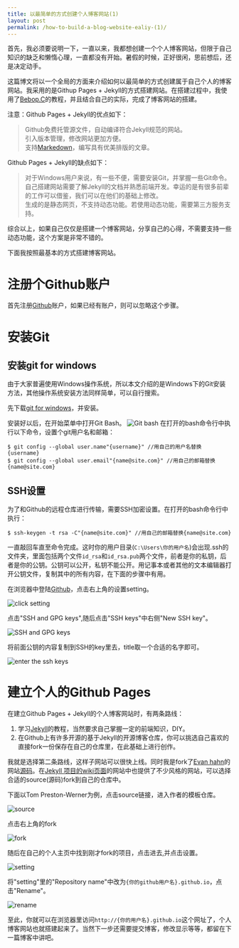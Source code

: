 ```yaml
---
title: 以最简单的方式创建个人博客网站(1)
layout: post
permalink: /how-to-build-a-blog-website-ealiy-(1)/
---
```

首先，我必须要说明一下，一直以来，我都想创建一个个人博客网站，但限于自己知识的缺乏和懒惰心理，一直都没有开始。暑假的时候，正好很闲，思前想后，还是决定动手。

这篇博文将以一个全局的方面来介绍如何以最简单的方式创建属于自己个人的博客网站。我采用的是Githup Pages + Jekyll的方式搭建网站。在搭建过程中，我使用了[Bebop.C](http://www.http://playingfingers.com/2016/03/26/build-a-blog/#jekyll)的教程，并且结合自己的实际，完成了博客网站的搭建。

注意：Github Pages + Jekyll的优点如下：

> Github免费托管源文件，自动编译符合Jekyll规范的网站。  
> 引入版本管理，修改网站更加方便。  
> 支持[Markedown](http://sspai.com/25137)，编写具有优美排版的文章。

Github Pages + Jekyll的缺点如下：

> 对于Windows用户来说，有一些不便，需要安装Git，并掌握一些Git命令。  
> 自己搭建网站需要了解Jekyll的文档并熟悉前端开发。幸运的是有很多前辈的工作可以借鉴，我们可以在他们的基础上修改。  
> 生成的是静态网页，不支持动态功能。若使用动态功能，需要第三方服务支持。

综合以上，如果自己仅仅是搭建一个博客网站，分享自己的心得，不需要支持一些动态功能，这个方案是非常不错的。

下面我按照最基本的方式搭建博客网站。

# 注册个Github账户
首先注册[Github](https://github.com/join?source=header-home)账户，如果已经有账户，则可以忽略这个步骤。

# 安装Git

## 安装git for windows
由于大家普遍使用Windows操作系统，所以本文介绍的是Windows下的Git安装方法，其他操作系统安装方法同样简单，可以自行搜索。

先下载[git for windows](https://git-for-windows.github.io/)，并安装。

安装好以后，在开始菜单中打开Git Bash。
![Git bash](/uploads/20160812132412.png)
在打开的bash命令行中执行以下命令，设置个git用户名和邮箱：

    $ git config --global user.name"{username}" //用自己的用户名替换{username}
    $ git config --global user.email"{name@site.com}" //用自己的邮箱替换{name@site.com}

## SSH设置
为了和Github的远程仓库进行传输，需要SSH加密设置。在打开的bash命令行中执行：

    $ ssh-keygen -t rsa -C"{name@site.com}" //用自己的邮箱替换{name@site.com}

一直敲回车直至命令完成。这时你的用户目录(`C:\Users\你的用户名`)会出现.ssh的文件夹，里面包括两个文件`id_rsa`和`id_rsa.pub`两个文件，前者是你的私钥，后者是你的公钥。公钥可以公开，私钥不能公开。用记事本或者其他的文本编辑器打开公钥文件，复制其中的所有内容，在下面的步骤中有用。

在浏览器中登陆[Github](https://github.com/)，点击右上角的设置setting。

![click setting](/uploads/20160812135819.png)

点击"SSH and GPG keys",随后点击"SSH keys"中右侧"New SSH key"。

![SSH and GPG keys](/uploads/20160812140054.png)

将前面公钥的内容复制到SSH的key里去，title取一个合适的名字即可。

![enter the ssh keys](/uploads/20160812140628.png)

# 建立个人的Github Pages

在建立Github Pages + Jekyll的个人博客网站时，有两条路线：

1. 学习[Jekyll](http://jekyll.bootcss.com/)的教程，当然要求自己掌握一定的前端知识，DIY。
2. 在Github上有许多开源的基于Jekyll的开源博客仓库，你可以挑选自己喜欢的直接fork一份保存在自己的仓库里，在此基础上进行创作。

我就是选择第二条路线，这样子网站可以很快上线。同时我是fork了[Evan hahn](http://www.evanhahn.com)的网站[源码](https://github.com/EvanHahn/evanhahn-dot-com)。在[Jekyll 项目的wiki页面](https://github.com/jekyll/jekyll/wiki/Sites)的网站中也提供了不少风格的网站，可以选择合适的source(源码)fork到自己的仓库中。

下面以Tom Preston-Werner为例，点击source链接，进入作者的模板仓库。

![source](/uploads/20160812143157.png)

点击右上角的fork

![fork](/uploads/20160812143612.png)

随后在自己的个人主页中找到刚才fork的项目，点击进去,并点击设置。

![setting](/uploads/20160812144301.png)

将"setting"里的"Repository name"中改为`{你的github用户名}.github.io`，点击"Rename"。

![rename](/uploads/20160812144502.png)

至此，你就可以在浏览器里访问`http://{你的用户名}.github.io`这个网址了，个人博客网站也就搭建起来了。当然下一步还需要提交博客，修改显示等等，都留在下一篇博客中讲吧。